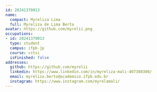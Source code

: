 ```yaml
---
id: 20241370013
name:
  compact: Myreliza Lima
  full: Myreliza de Lima Berto
avatar: https://github.com/myrelii.png
occupations:
- id: 20241370013
  type: student
  campus: ifpb-jp
  course: cstsi
  isFinished: false
addresses:
  github: https://github.com/myrelii
  linkedin: https://www.linkedin.com/in/myreliza-mali-407380300/
  email: myreliza.berto@academico.ifpb.edu.br
  instagram: https://www.instagram.com/myrelamali/
---
```

